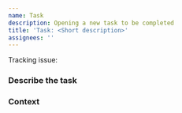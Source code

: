 ```yaml
---
name: Task
description: Opening a new task to be completed
title: 'Task: <Short description>'
assignees: ''
---
```


<!--
  Not sure where to start?

  See the end of the issue body for some tips!
-->

Tracking issue: <!-- Link to epic or other tracking issue -->

### Describe the task

<!-- This should be short and sweet at first. Example: Where will we store draft issue body data? -->

### Context

<!--
A little more detail about what decision needs to be made and why, data points to consider, etc.

The goal of this section is primarily to give consultants all the information, links, etc. that they need to participate.
-->
